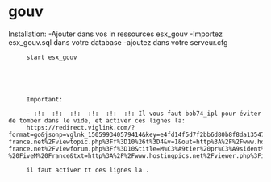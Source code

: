 # gouv
Installation:
         -Ajouter dans vos in ressources esx_gouv
         -Importez esx_gouv.sql dans votre database
         -ajoutez dans votre serveur.cfg
         
         start esx_gouv
         
         
         
         
         
         Important:

         - :!:  :!:  :!:  :!:  :!:  :!: Il vous faut bob74_ipl pour éviter de tomber dans le vide, et activer ces lignes la:
         https://redirect.viglink.com/?format=go&jsonp=vglnk_150599340579414&key=e4fd14f5d7f2bb6d80b8f8da1354718c&libId=j7udjj68010285sy000DAfofzovln&subId=e1b796df28efa4ead3db93fb71992ac7&loc=https%3A%2F%2Ffivem-france.net%2Fviewtopic.php%3Ff%3D10%26t%3D4&v=1&out=http%3A%2F%2Fwww.hostingpics.net%2Fviewer.php%3Fid%3D713077bank.png&ref=https%3A%2F%2Ffivem-france.net%2Fviewforum.php%3Ff%3D10&title=M%C3%A9tier%20pr%C3%A9sident%20esx%20-%20FiveM%20France&txt=http%3A%2F%2Fwww.hostingpics.net%2Fviewer.php%3Fid%3D713077bank.png
         
         il faut activer tt ces lignes la .
